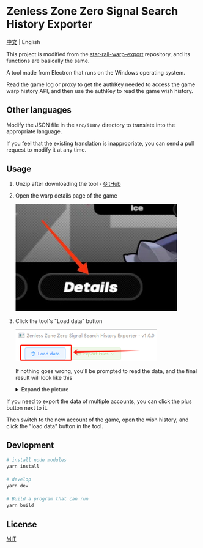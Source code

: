 # Zenless Zone Zero Signal Search History Exporter

[中文](https://github.com/earthjasonlin/zzz-signal-search-export) | English

This project is modified from the [star-rail-warp-export](https://github.com/biuuu/star-rail-warp-export/) repository, and its functions are basically the same.

A tool made from Electron that runs on the Windows operating system.

Read the game log or proxy to get the authKey needed to access the game warp history API, and then use the authKey to read the game wish history.

## Other languages

Modify the JSON file in the `src/i18n/` directory to translate into the appropriate language.

If you feel that the existing translation is inappropriate, you can send a pull request to modify it at any time.

## Usage

1. Unzip after downloading the tool - [GitHub](https://github.com/earthjasonlin/zzz-signal-search-export/releases/latest/download/ZzzSignalSearchExport.zip)

2. Open the warp details page of the game

    ![warp details](/docs/wish-history-en.jpg)

3. Click the tool's "Load data" button

    ![load data](/docs/load-data-en.png)

    If nothing goes wrong, you'll be prompted to read the data, and the final result will look like this

    <details>
    <summary>Expand the picture</summary>

    ![preview](/docs/preview-en.png)
    </details>

If you need to export the data of multiple accounts, you can click the plus button next to it.

Then switch to the new account of the game, open the wish history, and click the "load data" button in the tool.

## Devlopment

```bash
# install node modules
yarn install

# develop
yarn dev

# Build a program that can run
yarn build
```

## License

[MIT](https://github.com/earthjasonlin/zzz-signal-search-export/blob/main/LICENSE)
